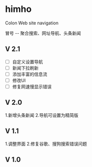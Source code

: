 # himho

Colon Web site navigation

冒号 -- 聚合搜索、网址导航、头条新闻

## V 2.1

- [ ] 自定义设置导航
- [ ] 新闻下拉刷新
- [ ] 添加丰富的信息流
- [ ] 修改UI
- [ ] 修复网速慢显示错误

## V 2.0

1.新增头条新闻
2.导航可设置为精简版

## V 1.1
1.调整界面
2.修复谷歌、搜狗搜索错误问题

## V 1.0

